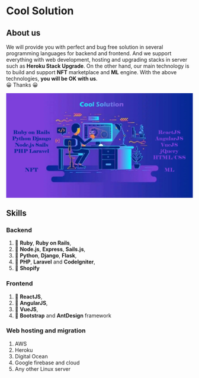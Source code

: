 # Cool Solution

## About us
We will provide you with perfect and bug free solution in several programming languages for backend and frontend.
And we support everything with web development, hosting and upgrading stacks in server such as **Heroku Stack Upgrade**.
On the other hand, our main technology is to build and support **NFT** marketplace and **ML** engine.
With the above technologies, **you will be OK with us**.<br>
:grinning: Thanks :grinning:

<img src="./profile/org.png" align="center" />

## Skills
### Backend
1. :100: **Ruby**, **Ruby on Rails**, 
2. :100: **Node.js**, **Express**, **Sails.js**, 
3. :100: **Python**, **Django**, **Flask**, 
4. :100: **PHP**, **Laravel** and **CodeIgniter**, 
5. :100: **Shopify**

### Frontend
1. :100: **ReactJS**, 
2. :100: **AngularJS**, 
3. :100: **VueJS**, 
4. :100: **Bootstrap** and **AntDesign** framework

### Web hosting and migration
1. AWS 
2. Heroku
3. Digital Ocean
4. Google firebase and cloud
5. Any other Linux server